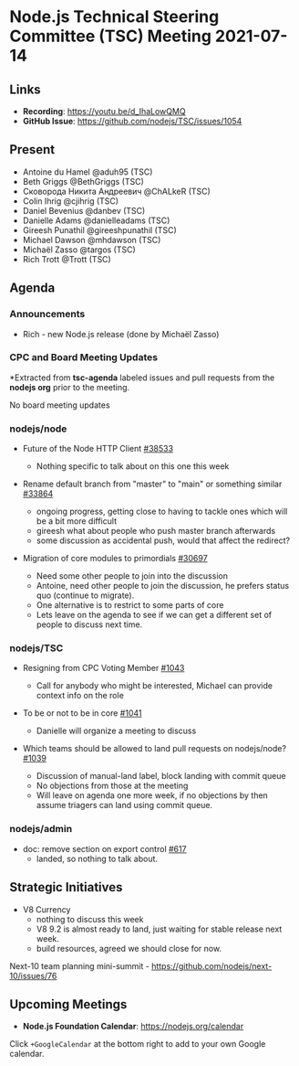 # Node.js Technical Steering Committee (TSC) Meeting 2021-07-14

## Links

* **Recording**:  <https://youtu.be/d_IhaLowQMQ>
* **GitHub Issue**: <https://github.com/nodejs/TSC/issues/1054>

## Present

* Antoine du Hamel @aduh95 (TSC)
* Beth Griggs @BethGriggs (TSC)
* Сковорода Никита Андреевич @ChALkeR (TSC)
* Colin Ihrig @cjihrig (TSC)
* Daniel Bevenius @danbev (TSC)
* Danielle Adams @danielleadams (TSC)
* Gireesh Punathil @gireeshpunathil (TSC)
* Michael Dawson @mhdawson (TSC)
* Michaël Zasso @targos (TSC)
* Rich Trott @Trott (TSC)

## Agenda

### Announcements

* Rich - new Node.js release (done by Michaël Zasso)

### CPC and Board Meeting Updates

*Extracted from **tsc-agenda** labeled issues and pull requests from the **nodejs org** prior to the meeting.

No board meeting updates

### nodejs/node

* Future of the Node HTTP Client  [#38533](https://github.com/nodejs/node/issues/38533)
  * Nothing specific to talk about on this one this week

* Rename default branch from "master" to "main" or something similar [#33864](https://github.com/nodejs/node/issues/33864)
  * ongoing progress, getting close to having to tackle ones which will be a bit more difficult
  * gireesh what about people who push master branch afterwards
  * some discussion as accidental push, would that affect the redirect?

* Migration of core modules to primordials [#30697](https://github.com/nodejs/node/issues/30697)
  * Need some other people to join into the discussion
  * Antoine, need other people to join the discussion, he prefers status quo (continue to migrate).
  * One alternative is to restrict to some parts of core
  * Lets leave on the agenda to see if we can get a different set of people to discuss next time.

### nodejs/TSC

* Resigning from CPC Voting Member [#1043](https://github.com/nodejs/TSC/issues/1043)
  * Call for anybody who might be interested, Michael can provide context info on the role

* To be or not to be in core [#1041](https://github.com/nodejs/TSC/issues/1041)
  * Danielle will organize a meeting to discuss

* Which teams should be allowed to land pull requests on nodejs/node? [#1039](https://github.com/nodejs/TSC/issues/1039)
  * Discussion of manual-land label, block landing with commit queue
  * No objections from those at the meeting
  * Will leave on agenda one more week, if no objections by then assume triagers can land using commit queue.

### nodejs/admin

* doc: remove section on export control [#617](https://github.com/nodejs/admin/pull/617)
  * landed, so nothing to talk about.
## Strategic Initiatives

* V8 Currency
  * nothing to discuss this week
  * V8 9.2 is almost ready to land, just waiting for stable release next week.
  * build resources, agreed we should close for now.

Next-10 team planning mini-summit - <https://github.com/nodejs/next-10/issues/76>

## Upcoming Meetings

* **Node.js Foundation Calendar**: <https://nodejs.org/calendar>

Click `+GoogleCalendar` at the bottom right to add to your own Google calendar.
